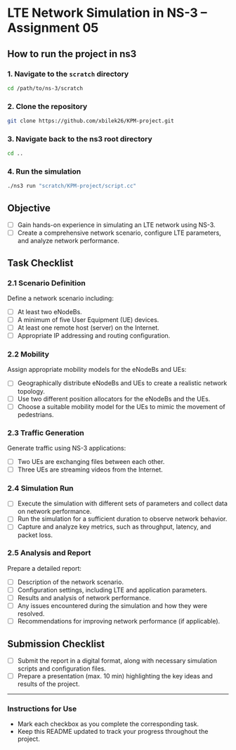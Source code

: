 # LTE Network Simulation in NS-3 – Assignment 05

## How to run the project in ns3

### 1. Navigate to the `scratch` directory
```bash
cd /path/to/ns-3/scratch
```

### 2. Clone the repository
```bash
git clone https://github.com/xbilek26/KPM-project.git
```

### 3. Navigate back to the ns3 root directory
```bash
cd ..
```

### 4. Run the simulation
```bash
./ns3 run "scratch/KPM-project/script.cc"
```

## Objective
- [ ] Gain hands-on experience in simulating an LTE network using NS-3.
- [ ] Create a comprehensive network scenario, configure LTE parameters, and analyze network performance.

## Task Checklist

### 2.1 Scenario Definition
Define a network scenario including:
- [ ] At least two eNodeBs.
- [ ] A minimum of five User Equipment (UE) devices.
- [ ] At least one remote host (server) on the Internet.
- [ ] Appropriate IP addressing and routing configuration.

### 2.2 Mobility
Assign appropriate mobility models for the eNodeBs and UEs:
- [ ] Geographically distribute eNodeBs and UEs to create a realistic network topology.
- [ ] Use two different position allocators for the eNodeBs and the UEs.
- [ ] Choose a suitable mobility model for the UEs to mimic the movement of pedestrians.

### 2.3 Traffic Generation
Generate traffic using NS-3 applications:
- [ ] Two UEs are exchanging files between each other.
- [ ] Three UEs are streaming videos from the Internet.

### 2.4 Simulation Run
- [ ] Execute the simulation with different sets of parameters and collect data on network performance.
- [ ] Run the simulation for a sufficient duration to observe network behavior.
- [ ] Capture and analyze key metrics, such as throughput, latency, and packet loss.

### 2.5 Analysis and Report
Prepare a detailed report:
- [ ] Description of the network scenario.
- [ ] Configuration settings, including LTE and application parameters.
- [ ] Results and analysis of network performance.
- [ ] Any issues encountered during the simulation and how they were resolved.
- [ ] Recommendations for improving network performance (if applicable).

## Submission Checklist
- [ ] Submit the report in a digital format, along with necessary simulation scripts and configuration files.
- [ ] Prepare a presentation (max. 10 min) highlighting the key ideas and results of the project.

---

### Instructions for Use
- Mark each checkbox as you complete the corresponding task.
- Keep this README updated to track your progress throughout the project.
